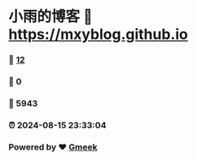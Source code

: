 # 小雨的博客 :link: https://mxyblog.github.io 
### :page_facing_up: [12](https://mxyblog.github.io/tag.html) 
### :speech_balloon: 0 
### :hibiscus: 5943 
### :alarm_clock: 2024-08-15 23:33:04 
### Powered by :heart: [Gmeek](https://github.com/Meekdai/Gmeek)
